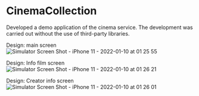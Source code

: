 # CinemaCollection
Developed a demo application of the cinema service. The development was carried out without the use of third-party libraries.

Design: main screen
![Simulator Screen Shot - iPhone 11 - 2022-01-10 at 01 25 55](https://user-images.githubusercontent.com/91199035/148943849-069362ba-b873-4a06-9962-604024913344.png)

Design: Info film screen
![Simulator Screen Shot - iPhone 11 - 2022-01-10 at 01 26 21](https://user-images.githubusercontent.com/91199035/148943916-09087616-d901-48de-ab49-65f9e8e29603.png)

Design: Creator info screen
![Simulator Screen Shot - iPhone 11 - 2022-01-10 at 01 26 01](https://user-images.githubusercontent.com/91199035/148943961-8b88bbc9-38d2-4c29-b3dc-b5773e6bdf00.png)
